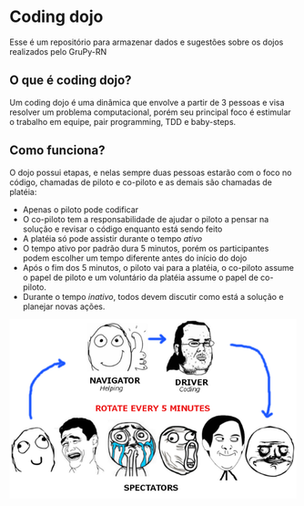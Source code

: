 # Coding dojo

Esse é um repositório para armazenar dados e sugestões sobre os dojos realizados pelo GruPy-RN

## O que é coding dojo?

Um coding dojo é uma dinâmica que envolve a partir de 3 pessoas e visa resolver um problema computacional, porém seu principal foco é estimular o trabalho em equipe, pair programming, TDD e baby-steps.

## Como funciona?

O dojo possui etapas, e nelas sempre duas pessoas estarão com o foco no código, chamadas de piloto e co-piloto e as demais são chamadas de platéia:

- Apenas o piloto pode codificar
- O co-piloto tem a responsabilidade de ajudar o piloto a pensar na solução e revisar o código enquanto está sendo feito
- A platéia só pode assistir durante o tempo *ativo*
- O tempo ativo por padrão dura 5 minutos, porém os participantes podem escolher um tempo diferente antes do início do dojo
- Após o fim dos 5 minutos, o piloto vai para a platéia, o co-piloto assume o papel de piloto e um voluntário da platéia assume o papel de co-piloto.
- Durante o tempo *inativo*, todos devem discutir como está a solução e planejar novas ações.

![codingdojoflow](./images/codingdojoflow.png)